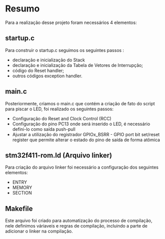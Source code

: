 # Resumo
Para a realização desse projeto foram necessários 4 elementos:

## startup.c
Para construir o startup.c seguimos os seguintes passos :
* declaração e inicialização do Stack
* declaração e inicialização da Tabela de Vetores de Interrupção;
* código do Reset handler;
* outros códigos exception handler.

  
## main.c
Posteriormente, criamos o main.c que contém a criação de fato do script para piscar o LED, foi realizado os seguintes passos:
* Configuração do Reset and Clock Control (RCC)
* Configuração do pino PC13 onde será inserido o LED, é necessário defini-lo como saída push-pull
* Ajustar a utilização do registrador GPIOx_BSRR - GPIO port bit set/reset register que permite alterar o estado do pino de saída de forma atômica

## stm32f411-rom.ld (Arquivo linker)
  
Para criação do arquivo linker foi necessário a configuração dos seguintes elementos:
  
* ENTRY
* MEMORY
* SECTION
    
## Makefile
  
Este arquivo foi criado para automatização do processo de compilação, nele definimos váriaveis e regras de compilação, incluindo a parte de adicionar o linker na compilação.
  
 
